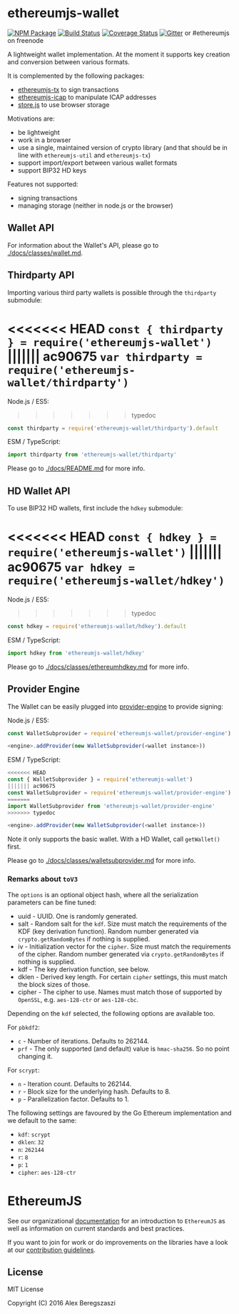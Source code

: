 # ethereumjs-wallet

[![NPM Package](https://img.shields.io/npm/v/ethereumjs-wallet.svg?style=flat-square)](https://www.npmjs.org/package/ethereumjs-wallet)
[![Build Status](https://travis-ci.org/ethereumjs/ethereumjs-wallet.svg?branch=master)](https://travis-ci.org/ethereumjs/ethereumjs-wallet)
[![Coverage Status](https://img.shields.io/coveralls/ethereumjs/ethereumjs-wallet.svg?style=flat-square)](https://coveralls.io/r/ethereumjs/ethereumjs-wallet)
[![Gitter](https://img.shields.io/gitter/room/ethereum/ethereumjs-lib.svg?style=flat-square)](https://gitter.im/ethereum/ethereumjs-lib) or #ethereumjs on freenode

A lightweight wallet implementation. At the moment it supports key creation and conversion between various formats.

It is complemented by the following packages:

- [ethereumjs-tx](https://github.com/ethereumjs/ethereumjs-tx) to sign transactions
- [ethereumjs-icap](https://github.com/ethereumjs/ethereumjs-icap) to manipulate ICAP addresses
- [store.js](https://github.com/marcuswestin/store.js) to use browser storage

Motivations are:

- be lightweight
- work in a browser
- use a single, maintained version of crypto library (and that should be in line with `ethereumjs-util` and `ethereumjs-tx`)
- support import/export between various wallet formats
- support BIP32 HD keys

Features not supported:

- signing transactions
- managing storage (neither in node.js or the browser)

## Wallet API

For information about the Wallet's API, please go to [./docs/classes/wallet.md](./docs/classes/wallet.md).

## Thirdparty API

Importing various third party wallets is possible through the `thirdparty` submodule:

<<<<<<< HEAD
`const { thirdparty } = require('ethereumjs-wallet')`
||||||| ac90675
`var thirdparty = require('ethereumjs-wallet/thirdparty')`
=======
Node.js / ES5:

> > > > > > > typedoc

```js
const thirdparty = require('ethereumjs-wallet/thirdparty').default
```

ESM / TypeScript:

```js
import thirdparty from 'ethereumjs-wallet/thirdparty'
```

Please go to [./docs/README.md](./docs/README.md) for more info.

## HD Wallet API

To use BIP32 HD wallets, first include the `hdkey` submodule:

<<<<<<< HEAD
`const { hdkey } = require('ethereumjs-wallet')`
||||||| ac90675
`var hdkey = require('ethereumjs-wallet/hdkey')`
=======
Node.js / ES5:

> > > > > > > typedoc

```js
const hdkey = require('ethereumjs-wallet/hdkey').default
```

ESM / TypeScript:

```js
import hdkey from 'ethereumjs-wallet/hdkey'
```

Please go to [./docs/classes/ethereumhdkey.md](./docs/classes/ethereumhdkey.md) for more info.

## Provider Engine

The Wallet can be easily plugged into [provider-engine](https://github.com/metamask/provider-engine) to provide signing:

Node.js / ES5:

```js
const WalletSubprovider = require('ethereumjs-wallet/provider-engine').default

<engine>.addProvider(new WalletSubprovider(<wallet instance>))
```

ESM / TypeScript:

```js
<<<<<<< HEAD
const { WalletSubprovider } = require('ethereumjs-wallet')
||||||| ac90675
const WalletSubprovider = require('ethereumjs-wallet/provider-engine')
=======
import WalletSubprovider from 'ethereumjs-wallet/provider-engine'
>>>>>>> typedoc

<engine>.addProvider(new WalletSubprovider(<wallet instance>))
```

Note it only supports the basic wallet. With a HD Wallet, call `getWallet()` first.

Please go to [./docs/classes/walletsubprovider.md](./docs/README.md) for more info.

### Remarks about `toV3`

The `options` is an optional object hash, where all the serialization parameters can be fine tuned:

- uuid - UUID. One is randomly generated.
- salt - Random salt for the `kdf`. Size must match the requirements of the KDF (key derivation function). Random number generated via `crypto.getRandomBytes` if nothing is supplied.
- iv - Initialization vector for the `cipher`. Size must match the requirements of the cipher. Random number generated via `crypto.getRandomBytes` if nothing is supplied.
- kdf - The key derivation function, see below.
- dklen - Derived key length. For certain `cipher` settings, this must match the block sizes of those.
- cipher - The cipher to use. Names must match those of supported by `OpenSSL`, e.g. `aes-128-ctr` or `aes-128-cbc`.

Depending on the `kdf` selected, the following options are available too.

For `pbkdf2`:

- `c` - Number of iterations. Defaults to 262144.
- `prf` - The only supported (and default) value is `hmac-sha256`. So no point changing it.

For `scrypt`:

- `n` - Iteration count. Defaults to 262144.
- `r` - Block size for the underlying hash. Defaults to 8.
- `p` - Parallelization factor. Defaults to 1.

The following settings are favoured by the Go Ethereum implementation and we default to the same:

- `kdf`: `scrypt`
- `dklen`: `32`
- `n`: `262144`
- `r`: `8`
- `p`: `1`
- `cipher`: `aes-128-ctr`

# EthereumJS

See our organizational [documentation](https://ethereumjs.readthedocs.io) for an introduction to `EthereumJS` as well as information on current standards and best practices.

If you want to join for work or do improvements on the libraries have a look at our [contribution guidelines](https://ethereumjs.readthedocs.io/en/latest/contributing.html).

## License

MIT License

Copyright (C) 2016 Alex Beregszaszi
